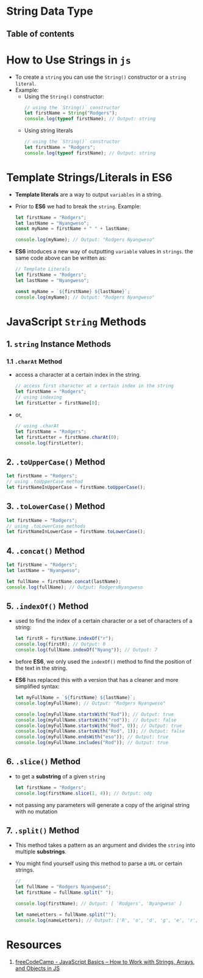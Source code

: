 # String Data Type

## Table of contents

# How to Use Strings in `js`

- To create a `string` you can use the `String()` constructor or a `string literal`.
- Example:
  - Using the `String()` constructor:
    ```js
    // using the `String()` constructor
    let firstName = String("Rodgers");
    console.log(typeof firstName); // Output: string
    ```
  - Using string literals
    ```js
    // using the `String()` constructor
    let firstName = "Rodgers";
    console.log(typeof firstName); // Output: string
    ```

# Template Strings/Literals in ES6

- **Template literals** are a way to output `variables` in a string.
- Prior to **ES6** we had to break the `string`. Example:

  ```js
  let firstName = "Rodgers";
  let lastName = "Nyangweso";
  const myName = firstName + " " + lastName;

  console.log(myName); // Output: "Rodgers Nyangweso"
  ```

* **ES6** intoduces a new way of outputting `variable` values in `strings`. the same code above can be written as:

  ```js
  // Template Literals
  let firstName = "Rodgers";
  let lastName = "Nyangweso";

  const myName = `${firstName} ${lastName}`;
  console.log(myName); // Output: "Rodgers Nyangweso"
  ```

# JavaScript `String` Methods

## 1. `string` Instance Methods

### 1.1 `.charAt` Method

- access a character at a certain index in the string.

  ```js
  // access first character at a certain index in the string
  let firstName = "Rodgers";
  // using indexing
  let firstLetter = firstName[0];
  ```

- or,
  ```js
  // using .charAt
  let firstName = "Rodgers";
  let firstLetter = firstName.charAt(0);
  console.log(firstLetter);
  ```

## 2. `.toUpperCase()` Method

```js
let firstName = "Rodgers";
// using .toUpperCase method
let firstNameInUpperCase = firstName.toUpperCase();
```

## 3. `.toLowerCase()` Method

```js
let firstName = "Rodgers";
// using .toLowerCase methods
let firstNameInLowerCase = firstName.toLowerCase();
```

## 4. `.concat()` Method

```js
let firstName = "Rodgers";
let lastName = "Nyangweso";

let fullName = firstName.concat(lastName);
console.log(fullName); // Output: RodgersNyangweso
```

## 5. `.indexOf()` Method

- used to find the index of a certain character or a set of characters of a string:
  ```js
  let firstR = firstName.indexOf("r");
  console.log(firstR); // Output: 0
  console.log(fullName.indexOf("Nyang")); // Output: 7
  ```
- before **ES6**, we only used the `indexOf()` method to find the position of the text in the string.
- **ES6** has replaced this with a version that has a cleaner and more simplified syntax:

  ```js
  let myFullName = `${firstName} ${lastName}`;
  console.log(myFullName); // Output: "Rodgers Nyangweso"

  console.log(myFullName.startsWith("Rod")); // Output: true
  console.log(myFullName.startsWith("rod")); // Output: false
  console.log(myFullName.startsWith("Rod", 0)); // Output: true
  console.log(myFullName.startsWith("Rod", 1)); // Output: false
  console.log(myFullName.endsWith("eso")); // Output: true
  console.log(myFullName.includes("Rod")); // Output: true
  ```

## 6. `.slice()` Method

- to get a **substring** of a given `string`
  ```js
  let firstName = "Rodgers";
  console.log(firstName.slice(1, 4)); // Output: odg
  ```
- not passing any parameters will generate a copy of the ariginal string with no mutation

## 7. `.split()` Method

- This method takes a pattern as an argument and divides the `string` into multiple **substrings**.
- You might find yourself using this method to parse a `URL` or certain strings.

  ```js
  //
  let fullName = "Rodgers Nyangweso";
  let firstName = fullName.split(" ");

  console.log(firstName); // Output: [ 'Rodgers', 'Nyangweso' ]

  let nameLetters = fullName.split("");
  console.log(nameLetters); // Output: ['R', 'o', 'd', 'g', 'e', 'r', 's', ' ', 'N', 'y', 'a', 'n', 'g', 'w', 'e', 's', 'o']
  ```

# Resources

1. [freeCodeCamp - JavaScript Basics – How to Work with Strings, Arrays, and Objects in JS](https://www.freecodecamp.org/news/javascript-basics-strings-arrays-objects/)
